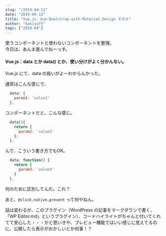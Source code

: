 ```yaml
---
slug: "/2019-04-12"
date: "2019-04-12"
title: "Vue.js：Vue-Bootstrap-with-Material-Design その６"
author: "kakisoft"
tags: ["2019-04"]
---
```

使うコンポーネントと使わないコンポーネントを整理。  
今日は、あんま進んでねーっす。  

#### Vue.js：data とか data() とか、使い分けがよく分かんない。

Vue.js にて、data の扱いがよーわからんかった。  

通常はこんな感じで、  
```js
  data: {
    param1: 'value1'
  },
```

コンポーネントだと、こんな感じ。  
```js
  data(){
    return {
      param2: 'value2'
    };
  },
```
んで、こういう書き方でもOK。  
```js
  data: function() {
    return {
      param3: 'value3'
    }
  },
```

何のために区別してんだ。これ？  

あと、`@click.native.prevent` って何やねん。  

話は変わるが、このプラグイン（WordPress の記事をマークダウンで書く、「WP Editor.md」というプラグイン）、コードハイライトがちゃんと付いてくれてて安心した・・・かと思いきや、プレビュー機能ではいい感じに見えてるのに、公開したら表示がおかしいとか何事！？  
